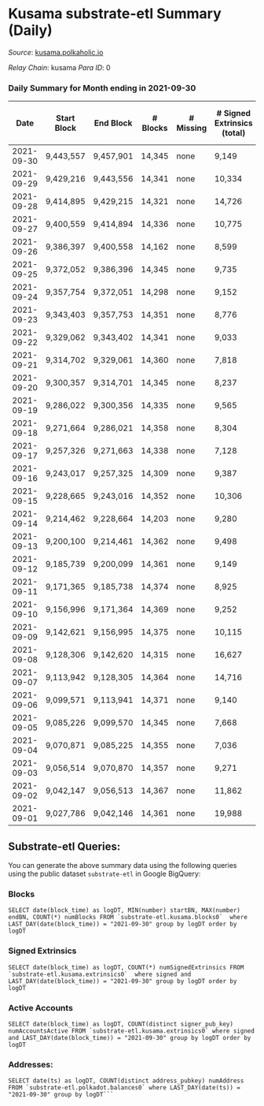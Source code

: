 # Kusama substrate-etl Summary (Daily)

_Source_: [kusama.polkaholic.io](https://kusama.polkaholic.io)

*Relay Chain*: kusama
*Para ID*: 0



### Daily Summary for Month ending in 2021-09-30


| Date | Start Block | End Block | # Blocks | # Missing | # Signed Extrinsics (total) | # Active Accounts | # Addresses with Balances | # Events | # Transfers | # XCM Transfers In | # XCM Transfers Out |
| ---- | ----------- | --------- | -------- | --------- | --------------------------- | ----------------- | ------------------------- | -------- | ----------- | ------------------ | ------------------- |
| 2021-09-30 | 9,443,557 | 9,457,901 | 14,345 | none  | 9,149 | 3,238 | 180,819 | 279,499 | 5,495 ($28,401,443.92) | 155 ($503,231.84) |   |
| 2021-09-29 | 9,429,216 | 9,443,556 | 14,341 | none  | 10,334 | 3,650 |  | 273,079 | 6,075 ($46,199,559.45) | 139 ($2,371,058.34) |   |
| 2021-09-28 | 9,414,895 | 9,429,215 | 14,321 | none  | 14,726 | 5,493 |  | 307,872 | 9,778 ($38,844,003.93) | 153 ($1,017,620.94) |   |
| 2021-09-27 | 9,400,559 | 9,414,894 | 14,336 | none  | 10,775 | 3,744 |  | 283,172 | 6,371 ($27,422,661.33) | 108 ($386,545.42) |   |
| 2021-09-26 | 9,386,397 | 9,400,558 | 14,162 | none  | 8,599 | 3,384 |  | 261,606 | 5,956 ($60,155,574.43) | 90 ($416,588.16) |   |
| 2021-09-25 | 9,372,052 | 9,386,396 | 14,345 | none  | 9,735 | 3,753 |  | 262,344 | 6,791 ($20,681,518.04) | 106 ($387,836.46) |   |
| 2021-09-24 | 9,357,754 | 9,372,051 | 14,298 | none  | 9,152 | 3,094 |  | 266,579 | 5,883 ($45,635,575.57) | 133 ($1,082,293.37) |   |
| 2021-09-23 | 9,343,403 | 9,357,753 | 14,351 | none  | 8,776 | 2,555 |  | 252,140 | 4,582 ($34,065,130.51) | 90 ($525,273.30) |   |
| 2021-09-22 | 9,329,062 | 9,343,402 | 14,341 | none  | 9,033 | 2,922 |  | 262,865 | 5,301 ($32,289,590.01) | 87 ($1,147,944.32) |   |
| 2021-09-21 | 9,314,702 | 9,329,061 | 14,360 | none  | 7,818 | 2,780 |  | 239,421 | 4,622 ($62,900,143.86) | 86 ($377,999.72) |   |
| 2021-09-20 | 9,300,357 | 9,314,701 | 14,345 | none  | 8,237 | 2,778 |  | 250,117 | 5,201 ($42,351,304.39) | 193 ($1,029,691.09) |   |
| 2021-09-19 | 9,286,022 | 9,300,356 | 14,335 | none  | 9,565 | 3,495 |  | 245,686 | 6,658 ($68,419,369.97) | 128 ($456,014.43) |   |
| 2021-09-18 | 9,271,664 | 9,286,021 | 14,358 | none  | 8,304 | 3,033 |  | 249,186 | 5,614 ($21,829,763.66) | 80 ($257,534.60) |   |
| 2021-09-17 | 9,257,326 | 9,271,663 | 14,338 | none  | 7,128 | 2,276 |  | 239,855 | 4,044 ($66,216,286.64) | 129 ($484,434.04) |   |
| 2021-09-16 | 9,243,017 | 9,257,325 | 14,309 | none  | 9,387 | 3,099 |  | 240,055 | 5,964 ($38,333,100.12) | 160 ($1,561,313.67) |   |
| 2021-09-15 | 9,228,665 | 9,243,016 | 14,352 | none  | 10,306 | 3,439 |  | 249,222 | 6,735 ($34,409,218.63) | 118 ($619,904.97) |   |
| 2021-09-14 | 9,214,462 | 9,228,664 | 14,203 | none  | 9,280 | 2,723 |  | 233,753 | 5,549 ($30,311,711.05) | 140 ($966,955.53) |   |
| 2021-09-13 | 9,200,100 | 9,214,461 | 14,362 | none  | 9,498 | 3,221 |  | 239,731 | 5,911 ($77,454,579.97) | 134 ($682,288.57) |   |
| 2021-09-12 | 9,185,739 | 9,200,099 | 14,361 | none  | 9,149 | 2,794 |  | 233,751 | 6,049 ($32,294,498.46) | 231 ($1,544,483.19) |   |
| 2021-09-11 | 9,171,365 | 9,185,738 | 14,374 | none  | 8,925 | 2,712 |  | 224,935 | 6,012 ($27,986,146.23) | 138 ($782,758.08) |   |
| 2021-09-10 | 9,156,996 | 9,171,364 | 14,369 | none  | 9,252 | 3,049 |  | 242,409 | 6,013 ($59,925,322.75) | 158 ($2,400,043.14) |   |
| 2021-09-09 | 9,142,621 | 9,156,995 | 14,375 | none  | 10,115 | 3,219 |  | 235,558 | 6,722 ($33,328,956.74) | 125 ($672,919.63) |   |
| 2021-09-08 | 9,128,306 | 9,142,620 | 14,315 | none  | 16,627 | 6,169 |  | 281,126 | 13,918 ($51,840,040.32) | 151 ($1,026,706.57) |   |
| 2021-09-07 | 9,113,942 | 9,128,305 | 14,364 | none  | 14,716 | 4,922 |  | 279,837 | 10,608 ($54,154,001.66) | 144 ($753,457.24) |   |
| 2021-09-06 | 9,099,571 | 9,113,941 | 14,371 | none  | 9,140 | 3,052 |  | 225,291 | 5,787 ($27,255,759.14) | 117 ($433,991.49) |   |
| 2021-09-05 | 9,085,226 | 9,099,570 | 14,345 | none  | 7,668 | 2,672 |  | 221,961 | 5,634 ($19,576,335.08) | 94 ($405,206.34) |   |
| 2021-09-04 | 9,070,871 | 9,085,225 | 14,355 | none  | 7,036 | 2,520 |  | 205,134 | 5,118 ($15,535,582.69) | 99 ($143,176.44) |   |
| 2021-09-03 | 9,056,514 | 9,070,870 | 14,357 | none  | 9,271 | 3,009 |  | 222,963 | 6,812 ($40,150,252.96) | 111 ($416,598.98) |   |
| 2021-09-02 | 9,042,147 | 9,056,513 | 14,367 | none  | 11,862 | 4,075 |  | 247,671 | 9,131 ($27,559,404.67) | 195 ($619,062.76) |   |
| 2021-09-01 | 9,027,786 | 9,042,146 | 14,361 | none  | 19,988 | 7,137 |  | 281,168 | 18,323 ($68,293,522.64) | 275 ($5,482,607.65) |   |

## Substrate-etl Queries:
You can generate the above summary data using the following queries using the public dataset `substrate-etl` in Google BigQuery:


### Blocks
```
SELECT date(block_time) as logDT, MIN(number) startBN, MAX(number) endBN, COUNT(*) numBlocks FROM `substrate-etl.kusama.blocks0`  where LAST_DAY(date(block_time)) = "2021-09-30" group by logDT order by logDT
```


### Signed Extrinsics
```
SELECT date(block_time) as logDT, COUNT(*) numSignedExtrinsics FROM `substrate-etl.kusama.extrinsics0`  where signed and LAST_DAY(date(block_time)) = "2021-09-30" group by logDT order by logDT
```


### Active Accounts
```
SELECT date(block_time) as logDT, COUNT(distinct signer_pub_key) numAccountsActive FROM `substrate-etl.kusama.extrinsics0` where signed and LAST_DAY(date(block_time)) = "2021-09-30" group by logDT order by logDT
```


### Addresses:
```
SELECT date(ts) as logDT, COUNT(distinct address_pubkey) numAddress FROM `substrate-etl.polkadot.balances0` where LAST_DAY(date(ts)) = "2021-09-30" group by logDT```

